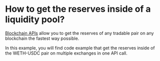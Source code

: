 # How to get the reserves inside of a liquidity pool?

[Blockchain APIs](https://www.blockchainapis.io) allow you to get the reserves of
any tradable pair on any blockchain the fastest way possible.

In this example, you will find code example that get the reserves inside of the
WETH-USDC pair on multiple exchanges in one API call.
